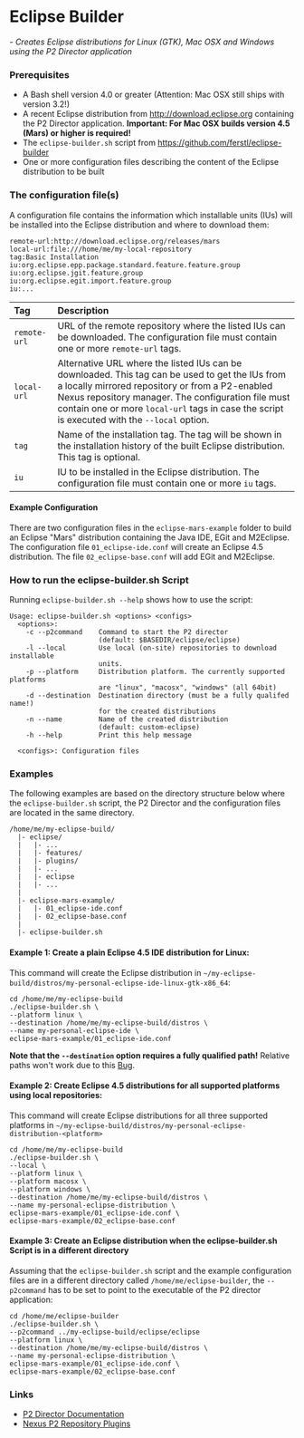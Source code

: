 # Eclipse Builder
*- Creates Eclipse distributions for Linux (GTK), Mac OSX and Windows using the P2 Director application*

### Prerequisites
 - A Bash shell version 4.0 or greater (Attention: Mac OSX still ships with version 3.2!)
 - A recent Eclipse distribution from http://download.eclipse.org containing the P2 Director application. **Important: For Mac OSX builds version 4.5 (Mars) or higher is required!**
 - The `eclipse-builder.sh` script from https://github.com/ferstl/eclipse-builder
 - One or more configuration files describing the content of the Eclipse distribution to be built


### The configuration file(s)
A configuration file contains the information which installable units (IUs) will be installed into the Eclipse distribution and where to download them:

    remote-url:http://download.eclipse.org/releases/mars
    local-url:file:///home/me/my-local-repository
    tag:Basic Installation
    iu:org.eclipse.epp.package.standard.feature.feature.group
    iu:org.eclipse.jgit.feature.group
    iu:org.eclipse.egit.import.feature.group
    iu:...

| Tag | Description |
|:----|:------------|
| `remote-url` | URL of the remote repository where the listed IUs can be downloaded. The configuration file must contain one or more `remote-url` tags.
| `local-url` | Alternative URL where the listed IUs can be downloaded. This tag can be used to get the IUs from a locally mirrored repository or from a P2-enabled Nexus repository manager. The configuration file must contain one or more `local-url` tags in case the script is executed with the `--local` option.
| `tag` | Name of the installation tag. The tag will be shown in the installation history of the built Eclipse distribution. This tag is optional.
| `iu` | IU to be installed in the Eclipse distribution. The configuration file must contain one or more `iu` tags.


#### Example Configuration
There are two configuration files in the `eclipse-mars-example` folder to build an Eclipse "Mars" distribution containing the Java IDE, EGit and M2Eclipse. The configuration file `01_eclipse-ide.conf` will create an Eclipse 4.5 distribution. The file `02_eclipse-base.conf` will add EGit and M2Eclipse.


 
### How to run the eclipse-builder.sh Script
Running `eclipse-builder.sh --help` shows how to use the script:

    Usage: eclipse-builder.sh <options> <configs>
      <options>:
        -c --p2command    Command to start the P2 director
                          (default: $BASEDIR/eclipse/eclipse)
        -l --local        Use local (on-site) repositories to download installable
                          units.
        -p --platform     Distribution platform. The currently supported platforms
                          are "linux", "macosx", "windows" (all 64bit)
        -d --destination  Destination directory (must be a fully qualifed name!)
                          for the created distributions
        -n --name         Name of the created distribution
                          (default: custom-eclipse)
        -h --help         Print this help message
      
      <configs>: Configuration files
      
### Examples
The following examples are based on the directory structure below where the `eclipse-builder.sh` script, the P2 Director and the configuration files are located in the same directory.

    /home/me/my-eclipse-build/
      |- eclipse/
      |   |- ...
      |   |- features/
      |   |- plugins/
      |   |- ...
      |   |- eclipse
      |   |- ...
      |
      |- eclipse-mars-example/
      |   |- 01_eclipse-ide.conf
      |   |- 02_eclipse-base.conf
      |
      |- eclipse-builder.sh


#### Example 1: Create a plain Eclipse 4.5 IDE distribution for Linux:
This command will create the Eclipse distribution in `~/my-eclipse-build/distros/my-personal-eclipse-ide-linux-gtk-x86_64`:

    cd /home/me/my-eclipse-build
    ./eclipse-builder.sh \
    --platform linux \
    --destination /home/me/my-eclipse-build/distros \
    --name my-personal-eclipse-ide \
    eclipse-mars-example/01_eclipse-ide.conf
    
**Note that the `--destination` option requires a fully qualified path!** Relative paths won't work due to this [Bug](https://bugs.eclipse.org/bugs/show_bug.cgi?id=329619).


#### Example 2: Create Eclipse 4.5 distributions for all supported platforms using local repositories:
This command will create Eclipse distributions for all three supported platforms in `~/my-eclipse-build/distros/my-personal-eclipse-distribution-<platform>`

    cd /home/me/my-eclipse-build
    ./eclipse-builder.sh \
    --local \
    --platform linux \
    --platform macosx \
    --platform windows \
    --destination /home/me/my-eclipse-build/distros \
    --name my-personal-eclipse-distribution \
    eclipse-mars-example/01_eclipse-ide.conf \
    eclipse-mars-example/02_eclipse-base.conf


#### Example 3: Create an Eclipse distribution when the eclipse-builder.sh Script is in a different directory
Assuming that the `eclipse-builder.sh` script and the example configuration files are in a different directory called `/home/me/eclipse-builder`, the `--p2command` has to be set to point to the executable of the P2 director application:

    cd /home/me/eclipse-builder
    ./eclipse-builder.sh \
    --p2command ../my-eclipse-build/eclipse/eclipse
    --platform linux \
    --destination /home/me/my-eclipse-build/distros \
    --name my-personal-eclipse-distribution \
    eclipse-mars-example/01_eclipse-ide.conf \
    eclipse-mars-example/02_eclipse-base.conf


### Links
 - [P2 Director Documentation](http://help.eclipse.org/kepler/index.jsp?topic=%2Forg.eclipse.platform.doc.isv%2Fguide%2Fp2_director.html)
 - [Nexus P2 Repository Plugins](https://docs.sonatype.org/display/Nexus/Nexus+OSGi+Experimental+Features+-+P2+Repository+Plugin)
